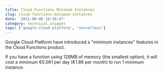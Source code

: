 ```yaml
---
title: Cloud Functions Minimum Instances
slug: cloud-functions-minimum-instances
date: '2021-09-08 10:38:47'
category: technical.snippet
tags: ['google-cloud-platform', 'serverless']
---
```


Google Cloud Platform have introduced a "minimum instances" features in the
Cloud Functions product.

If you have a function using 128MB of memory (the smallest option), it will cost
a minimum €0.061 per day (€1.86 per month) to run 1 minimum instance.
